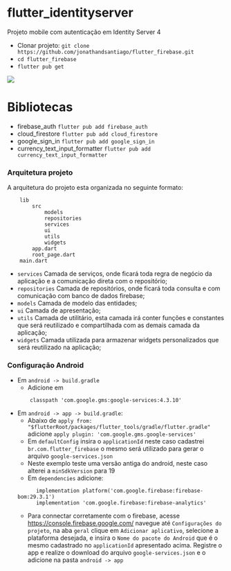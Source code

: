 # flutter_identityserver

Projeto mobile com autenticação em Identity Server 4
* Clonar projeto: `git clone https://github.com/jonathandsantiago/flutter_firebase.git`
* `cd flutter_firebase`
* `flutter pub get` 

![](https://github.com/jonathandsantiago/flutter_firebase/tree/main/assets/images/app.gif')

# Bibliotecas
* firebase_auth `flutter pub add firebase_auth`
* cloud_firestore `flutter pub add cloud_firestore`
* google_sign_in `flutter pub add google_sign_in`
* currency_text_input_formatter `flutter pub add currency_text_input_formatter`

### Arquitetura projeto
A arquitetura do projeto esta organizada no seguinte formato:
```
    lib
        src
            models
            repositories
            services
            ui
            utils
            widgets
        app.dart
        root_page.dart
    main.dart
```
* `services` Camada de serviços, onde ficará toda regra de negócio da aplicação e a comunicação direta com o repositório;
* `repositories` Camada de repositórios, onde ficará toda consulta e com comunicação com banco de dados firebase;
* `models` Camada de modelo das entidades;
* `ui` Camada de apresentação;
* `utils` Camada de utilitário, esta camada irá conter funções e constantes que será reutilizado e compartilhada com as demais camada da aplicação;
* `widgets` Camada utilizada para armazenar widgets personalizados que será reutilizado na aplicação;
    
### Configuração Android
* Em `android -> build.gradle`
    * Adicione em <dependencies>
    ```
        classpath 'com.google.gms:google-services:4.3.10'
    ```
* Em `android -> app -> build.gradle`: 
    * Abaixo de `apply from: "$flutterRoot/packages/flutter_tools/gradle/flutter.gradle"` adicione `apply plugin: 'com.google.gms.google-services'`
    * Em `defaultConfig` insira o `applicationId` neste caso cadastrei `br.com.flutter_firebase` o mesmo será utilizado para gerar o arquivo `google-services.json`
    * Neste exemplo teste uma versão antiga do android, neste caso alterei a `minSdkVersion` para 19
    * Em `dependencies` adicione:
    ```
          implementation platform('com.google.firebase:firebase-bom:29.3.1')
          implementation 'com.google.firebase:firebase-analytics'
    ```
    * Para connectar corretamente com o firebase, acesse https://console.firebase.google.com/ navegue até `Configurações do projeto`, na aba `geral`
    clique em `Adicionar aplicativo`, selecione a plataforma desejada, e insira o `Nome do pacote do Android` que é o mesmo cadastrado no `applicationId` apresentado acima.
    Registre o app e realize o download do arquivo `google-services.json` e o adicione na pasta `android -> app`